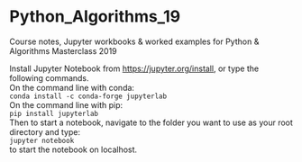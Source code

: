 # Python_Algorithms_19
Course notes, Jupyter workbooks &amp; worked examples for Python &amp; Algorithms Masterclass 2019

Install Jupyter Notebook from https://jupyter.org/install, or type the following commands.<br/>
On the command line with conda:<br/>
`conda install -c conda-forge jupyterlab`
<br/>
On the command line with pip:<br/>
`pip install jupyterlab`
<br/>
Then to start a notebook, navigate to the folder you want to use as your root directory and type:<br/>
`jupyter notebook`<br/>
to start the notebook on localhost.

